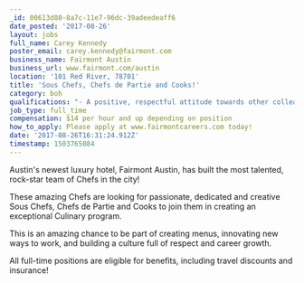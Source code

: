 ```yaml
---
_id: 00613d80-8a7c-11e7-96dc-39adeedeaff6
date_posted: '2017-08-26'
layout: jobs
full_name: Carey Kennedy
poster_email: carey.kennedy@fairmont.com
business_name: Fairmont Austin
business_url: www.fairmont.com/austin
location: '101 Red River, 78701'
title: 'Sous Chefs, Chefs de Partie and Cooks!'
category: boh
qualifications: "- A positive, respectful attitude towards other colleagues\r\n- A passion for creative cuisine\r\n- Experience in the Culinary field\r\n- A desire to find something more than just a job\r\n- Specific qualifications vary by position"
job_type: full_time
compensation: $14 per hour and up depending on position
how_to_apply: Please apply at www.fairmontcareers.com today!
date: '2017-08-26T16:31:24.912Z'
timestamp: 1503765084
---
```

Austin's newest luxury hotel, Fairmont Austin, has built the most talented, rock-star team of Chefs in the city! 

These amazing Chefs are looking for passionate, dedicated and creative Sous Chefs, Chefs de Partie and Cooks to join them in creating an exceptional Culinary program. 

This is an amazing chance to be part of creating menus, innovating new ways to work, and building a culture full of respect and career growth.

All full-time positions are eligible for benefits, including travel discounts and insurance!
